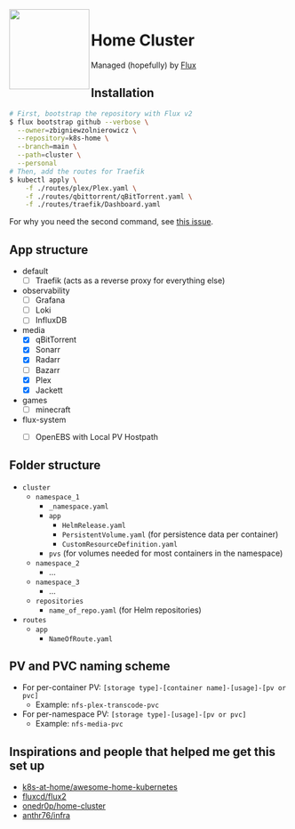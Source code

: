<img src="https://camo.githubusercontent.com/5b298bf6b0596795602bd771c5bddbb963e83e0f/68747470733a2f2f692e696d6775722e636f6d2f7031527a586a512e706e67" align="left" width="144px" height="144px"/>

# Home Cluster

Managed (hopefully) by [Flux](https://github.com/fluxcd/flux2)

## Installation

```sh
# First, bootstrap the repository with Flux v2
$ flux bootstrap github --verbose \
  --owner=zbigniewzolnierowicz \
  --repository=k8s-home \
  --branch=main \
  --path=cluster \
  --personal
# Then, add the routes for Traefik
$ kubectl apply \
    -f ./routes/plex/Plex.yaml \
    -f ./routes/qbittorrent/qBitTorrent.yaml \
    -f ./routes/traefik/Dashboard.yaml
```

For why you need the second command, see [this issue](https://github.com/fluxcd/flux2/issues/562#issuecomment-740014295).

## App structure

- default
    - [ ] Traefik (acts as a reverse proxy for everything else)
- observability
    - [ ] Grafana
    - [ ] Loki
    - [ ] InfluxDB
- media
    - [x] qBitTorrent
    - [x] Sonarr
    - [x] Radarr
    - [ ] Bazarr
    - [x] Plex
    - [x] Jackett
- games
    - [ ] minecraft
- flux-system
    - [ ] OpenEBS with Local PV Hostpath


## Folder structure

- `cluster`
    - `namespace_1`
        - `_namespace.yaml`
        - `app`
            - `HelmRelease.yaml`
            - `PersistentVolume.yaml` (for persistence data per container)
            - `CustomResourceDefinition.yaml`
        - `pvs` (for volumes needed for most containers in the namespace)
    - `namespace_2`
        - ...
    - `namespace_3`
        - ...
    - `repositories`
        - `name_of_repo.yaml` (for Helm repositories)
- `routes`
    - `app`
        - `NameOfRoute.yaml`

## PV and PVC naming scheme

- For per-container PV: `[storage type]-[container name]-[usage]-[pv or pvc]`
    - Example: `nfs-plex-transcode-pvc`
- For per-namespace PV: `[storage type]-[usage]-[pv or pvc]`
    - Example: `nfs-media-pvc`

## Inspirations and people that helped me get this set up

- [k8s-at-home/awesome-home-kubernetes](https://github.com/k8s-at-home/awesome-home-kubernetes)
- [fluxcd/flux2](https://github.com/fluxcd/flux2)
- [onedr0p/home-cluster](https://github.com/onedr0p/home-cluster)
- [anthr76/infra](https://github.com/anthr76/infra)
